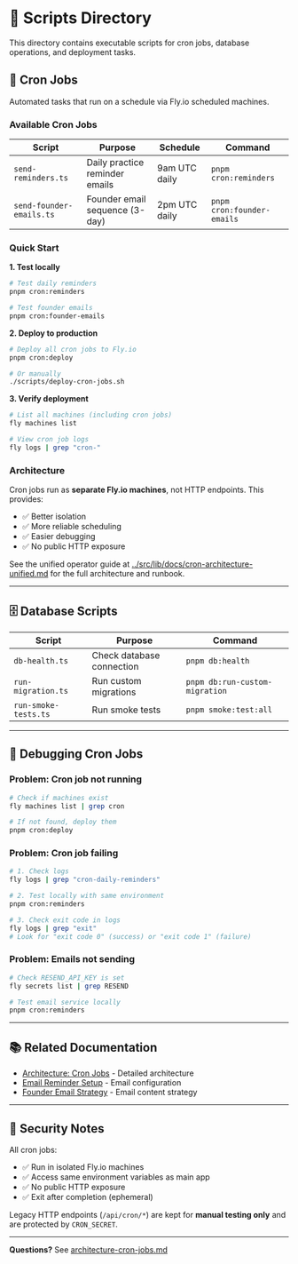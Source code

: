 # 📜 Scripts Directory

This directory contains executable scripts for cron jobs, database operations, and deployment tasks.

## 🔄 Cron Jobs

Automated tasks that run on a schedule via Fly.io scheduled machines.

### Available Cron Jobs

| Script | Purpose | Schedule | Command |
|--------|---------|----------|---------|
| `send-reminders.ts` | Daily practice reminder emails | 9am UTC daily | `pnpm cron:reminders` |
| `send-founder-emails.ts` | Founder email sequence (3-day) | 2pm UTC daily | `pnpm cron:founder-emails` |

### Quick Start

**1. Test locally**
```bash
# Test daily reminders
pnpm cron:reminders

# Test founder emails
pnpm cron:founder-emails
```

**2. Deploy to production**
```bash
# Deploy all cron jobs to Fly.io
pnpm cron:deploy

# Or manually
./scripts/deploy-cron-jobs.sh
```

**3. Verify deployment**
```bash
# List all machines (including cron jobs)
fly machines list

# View cron job logs
fly logs | grep "cron-"
```

### Architecture

Cron jobs run as **separate Fly.io machines**, not HTTP endpoints. This provides:
- ✅ Better isolation
- ✅ More reliable scheduling
- ✅ Easier debugging
- ✅ No public HTTP exposure

See the unified operator guide at [../src/lib/docs/cron-architecture-unified.md](../src/lib/docs/cron-architecture-unified.md) for the full architecture and runbook.

---

## 🗄️ Database Scripts

| Script | Purpose | Command |
|--------|---------|---------|
| `db-health.ts` | Check database connection | `pnpm db:health` |
| `run-migration.ts` | Run custom migrations | `pnpm db:run-custom-migration` |
| `run-smoke-tests.ts` | Run smoke tests | `pnpm smoke:test:all` |

---

## 🐛 Debugging Cron Jobs

### Problem: Cron job not running

```bash
# Check if machines exist
fly machines list | grep cron

# If not found, deploy them
pnpm cron:deploy
```

### Problem: Cron job failing

```bash
# 1. Check logs
fly logs | grep "cron-daily-reminders"

# 2. Test locally with same environment
pnpm cron:reminders

# 3. Check exit code in logs
fly logs | grep "exit"
# Look for "exit code 0" (success) or "exit code 1" (failure)
```

### Problem: Emails not sending

```bash
# Check RESEND_API_KEY is set
fly secrets list | grep RESEND

# Test email service locally
pnpm cron:reminders
```

---

## 📚 Related Documentation

- [Architecture: Cron Jobs](../src/lib/docs/architecture-cron-jobs.md) - Detailed architecture
- [Email Reminder Setup](../src/lib/docs/feature-email-reminder-setup.md) - Email configuration
- [Founder Email Strategy](../src/lib/docs/strategy-founder-email.md) - Email content strategy

---

## 🔐 Security Notes

All cron jobs:
- ✅ Run in isolated Fly.io machines
- ✅ Access same environment variables as main app
- ✅ No public HTTP exposure
- ✅ Exit after completion (ephemeral)

Legacy HTTP endpoints (`/api/cron/*`) are kept for **manual testing only** and are protected by `CRON_SECRET`.

---

**Questions?** See [architecture-cron-jobs.md](../src/lib/docs/architecture-cron-jobs.md)
